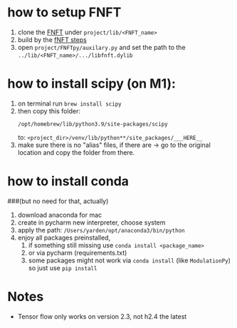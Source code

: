 
# how to setup FNFT
1. clone the [FNFT](https://github.com/FastNFT/FNFT.git) under `project/lib/<FNFT_name>`
2. build by the [fNFT steps](https://github.com/FastNFT/FNFT/blob/master/INSTALL.md)
3. open `project/FNFTpy/auxilary.py` and set the path to the `../lib/<FNFT_name>/.../libfnft.dylib`

# how to install scipy (on M1):
1. on terminal run `brew install scipy`
2. then copy this folder: <pre>`/opt/homebrew/lib/python3.9/site-packages/scipy`</pre>
to: `<project_dir>/venv/lib/python**/site_packages/___HERE__`
3. make sure there is no "alias" files, if there are -> go to the original location and copy the folder from there.

# how to install conda 
###(but no need for that, actually)
1. download anaconda for mac
2. create in pycharm new interpreter, choose system
3. apply the path: `/Users/yarden/opt/anaconda3/bin/python`
4. enjoy all packages preinstalled, 
   1. if something still missing use `conda install <package_name>`
   2. or via pycharm (requirements.txt)
   3. some packages might not work via `conda install` (like `ModulationPy`) so just use `pip install`


# Notes
* Tensor flow only works on version 2.3, not h2.4 the latest